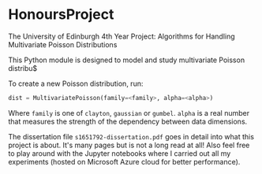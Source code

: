 # HonoursProject

The University of Edinburgh 4th Year Project: Algorithms for Handling Multivariate Poisson Distributions

This Python module is designed to model and study multivariate Poisson distribu$

To create a new Poisson distribution, run:

```python
dist = MultivariatePoisson(family=<family>, alpha=<alpha>)
```   
Where `family` is one of `clayton`, `gaussian` or `gumbel`. `alpha` is a real number that measures the strength of the dependency between data dimensions.

The dissertation file `s1651792-dissertation.pdf` goes in detail into what this project is about. It's many pages but is not a long read at all! Also feel free to play around with the Jupyter notebooks where I carried out all my experiments (hosted on Microsoft Azure cloud for better performance). 
